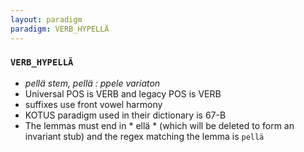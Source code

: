 ```yaml
---
layout: paradigm
paradigm: VERB_HYPELLÄ
---
```

### ` VERB_HYPELLÄ `

* _pellä stem, pellä : ppele variaton_
* Universal POS is VERB and legacy POS is VERB
* suffixes use front vowel harmony
* KOTUS paradigm used in their dictionary is 67-B
* The lemmas must end in * ellä * (which will be deleted to form an invariant stub) and the regex matching the lemma is ` pellä `
